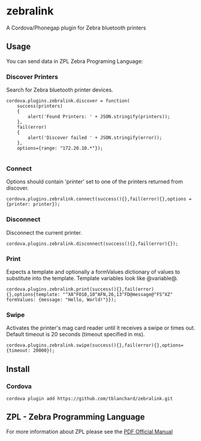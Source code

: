 # zebralink
A Cordova/Phonegap plugin for Zebra bluetooth printers

## Usage
You can send data in ZPL Zebra Programing Language:

### Discover Printers
Search for Zebra bluetooth printer devices.  
```
cordova.plugins.zebralink.discover = function(
	success(printers)
	{
		alert('Found Printers: ' + JSON.stringify(printers));
	}, 
	fail(error)
	{
		alert('Discover failed ' + JSON.stringify(error));
	}, 
	options={range: "172.20.10.*"});


```
### Connect
Options should contain 'printer' set to one of the printers returned from discover.
```
cordova.plugins.zebralink.connect(success(){},fail(error){},options = {printer: printer});
```

### Disconnect
Disconnect the current printer.
```
cordova.plugins.zebralink.disconnect(success(){},fail(error){});
```

### Print
Expects a template and optionally a formValues dictionary of values to substitute into the template. Template variables look like @variable@.
```
cordova.plugins.zebralink.print(success(){},fail(error){},options{template: "^XA^FO10,10^AFN,26,13^FD@message@^FS^XZ" formValues: {message: "Hello, World!"}});
```

### Swipe
Activates the printer's mag card reader until it receives a swipe or times out.  Default timeout is 20 seconds (timeout specified in ms).
```
cordova.plugins.zebralink.swipe(success(){},fail(error){},options={timeout: 20000});
```
## Install
### Cordova

```
cordova plugin add https://github.com/tblanchard/zebralink.git
```


## ZPL - Zebra Programming Language
For more information about ZPL please see the  [PDF Official Manual](https://support.zebra.com/cpws/docs/zpl/zpl_manual.pdf)
